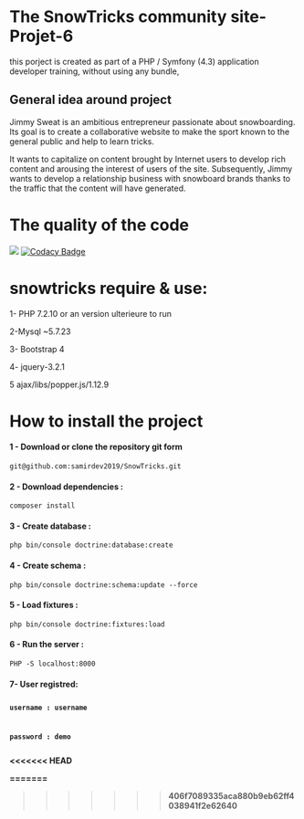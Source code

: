 # The SnowTricks community site-Projet-6

this porject is created as part of a PHP / Symfony (4.3) application developer training, without using any bundle,

## General idea around project
<p>Jimmy Sweat is an ambitious entrepreneur passionate about snowboarding. Its goal is to create a collaborative website to make the sport known to the general public and help to learn tricks.</p>

<p>It wants to capitalize on content brought by Internet users to develop rich content and arousing the interest of users of the site. Subsequently, Jimmy wants to develop a relationship business with snowboard brands thanks to the traffic that the content will have generated.</p>

# The quality of the code

<a href="https://codeclimate.com/github/samirdev2019/SnowTricks/maintainability"><img src="https://api.codeclimate.com/v1/badges/6063d0f2e9f3c6df3c51/maintainability" /></a>
[![Codacy Badge](https://api.codacy.com/project/badge/Grade/27c4a10d87924d29bbe0b6528ccdb3a6)](https://www.codacy.com/app/samirdev2019/SnowTricks?utm_source=github.com&amp;utm_medium=referral&amp;utm_content=samirdev2019/SnowTricks&amp;utm_campaign=Badge_Grade)

# snowtricks require & use:
<p>1- PHP 7.2.10 or an version ulterieure to run</p>
<p>2-Mysql ~5.7.23</p>
<p>3- Bootstrap 4</p>
<p>4- jquery-3.2.1</p>
<p>5 ajax/libs/popper.js/1.12.9</p>

# How to install the project

<h4>1 - Download or clone the repository git form</h4>
<pre><code>git@github.com:samirdev2019/SnowTricks.git</pre></code>

<h4>2 - Download dependencies :</h4>
<pre><code>composer install</pre></code> 

<h4>3 - Create database :</h4>
<pre><code>php bin/console doctrine:database:create</pre></code>

<h4>4 - Create schema :</h4>
<pre><code>php bin/console doctrine:schema:update --force</pre></code>

<h4>5 - Load fixtures :</h4>
<pre><code>php bin/console doctrine:fixtures:load</pre></code>

<h4>6 - Run the server :</h4>
<pre><code>PHP -S localhost:8000</pre></code>
<h4>7- User registred:</h>
<pre><code><p>username : username</p>
<p>password : demo </p></pre></code>






<<<<<<< HEAD

=======
>>>>>>> 406f7089335aca880b9eb62ff4038941f2e62640

